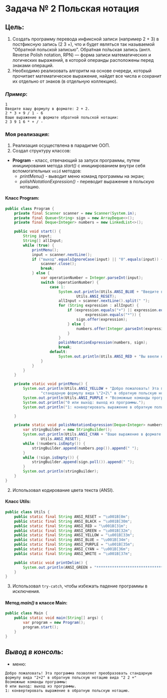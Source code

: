 # **Задача № 2 Польская нотация**

## **Цель**:
1. Создать программу перевода инфиксной записи (например 2 + 3) в постфиксную запись (2 3 +), что и будет являться так называемой "Обратной польской записью". Обра́тная по́льская запись (англ. Reverse Polish notation, RPN) — форма записи математических и логических выражений, в которой операнды расположены перед знаками операций.
2. Необходимо реализовать алгоритм на основе очереди, который прочитает математическое выражение, найдет все числа и сохранит их отдельно от знаков (в отдельную коллекцию).

### *Пример*:
``` Пример 1
1
Введите вашу формулу в формате: 2 + 2.
2 * 3 + 9 / 1 - 6
Ваше выражение в формате обратной польской нотации:
2 3 9 1 6 * + / - 
```

### **Моя реализация**:
1. Реализация осуществлена в парадигме ООП.
2. Создал структуру классов:

* **Program** - класс, отвечающий за запуск программы, путем инициирования метода *start()* с инициированием внутри себя
  вспомогательных ```void``` методов: 
  * *printMenu()* - выводит меню команд программы на экран;
  * *polishNotationExpression()* - переводит выражение в польскую нотацию.  

#### Класс **Program**:
``` java
public class Program {
    private final Scanner scanner = new Scanner(System.in);
    private final Queue<String> sign = new ArrayDeque<>();
    private final Deque<Integer> numbers = new LinkedList<>();

    public void start() {
        String input;
        String[] allInput;
        while (true) {
            printMenu();
            input = scanner.nextLine();
            if ("выход".equalsIgnoreCase(input) || "0".equals(input)) {
                scanner.close();
                break;
            } else {
                var operationNumber = Integer.parseInt(input);
                switch (operationNumber) {
                    case 1:
                        System.out.println(Utils.ANSI_BLUE + "Введите вашу формулу в формате: 2 + 2." +
                                Utils.ANSI_RESET);
                        allInput = scanner.nextLine().split(" ");
                        for (String expression : allInput) {
                            if (expression.equals("+") || expression.equals("-") || expression.equals("/") ||
                                    expression.equals("*")) {
                                sign.offer(expression);
                            } else {
                                numbers.offer(Integer.parseInt(expression));
                            }
                        }
                        polishNotationExpression(numbers, sign);
                        break;
                    default:
                        System.out.println(Utils.ANSI_RED + "Вы ввели неверный номер операции!" + Utils.ANSI_RESET);
                }
            }
        }
    }

    private static void printMenu() {
        System.out.println(Utils.ANSI_YELLOW + "Добро пожаловать! Эта программа позволяет преобразовать " +
                "стандарную формулу вида \"2+2\" в обратную польскую нотацию вида \"2 2 +\"" + Utils.ANSI_RESET);
        System.out.println(Utils.ANSI_PURPLE + "Возможные команды программы:" + Utils.ANSI_RESET);
        System.out.println("0 или выход: выход из программы.");
        System.out.println("1: конвертировать выражение в обратную польскую нотацию.");

    }

    private static void polishNotationExpression(Deque<Integer> numbers, Queue<String> sign) {
        var stringBuilder = new StringBuilder();
        System.out.println(Utils.ANSI_CYAN + "Ваше выражение в формате обратной польской нотации:" +
                Utils.ANSI_RESET);
        while (!numbers.isEmpty()) {
            stringBuilder.append(numbers.pop()).append(" ");
        }
        while (!sign.isEmpty()) {
            stringBuilder.append(sign.poll()).append(" ");
        }
        System.out.println(stringBuilder);
    }
}
```

2. Использовал кодирование цвета текста (ANSI).

#### Класс **Utils**:
``` java
public class Utils {
    public static final String ANSI_RESET = "\u001B[0m";
    public static final String ANSI_BLACK = "\u001B[30m";
    public static final String ANSI_RED = "\u001B[31m";
    public static final String ANSI_GREEN = "\u001B[32m";
    public static final String ANSI_YELLOW = "\u001B[33m";
    public static final String ANSI_BLUE = "\u001B[34m";
    public static final String ANSI_PURPLE = "\u001B[35m";
    public static final String ANSI_CYAN = "\u001B[36m";
    public static final String ANSI_WHITE = "\u001B[37m";

    public static void printDelim() {
        System.out.println(ANSI_GREEN + "*********************************************" + ANSI_RESET);
    }
}
```

3. Использовал ```try-catch```, чтобы избежать падение программы в исключения.

#### Метод *main()* в классе **Main**:
``` java
public class Main {
    public static void main(String[] args) {
        var program = new Program();
        program.start();
    }
}
```

## *Вывод в консоль*:

* меню:
``` 
Добро пожаловать! Эта программа позволяет преобразовать стандарную формулу вида "2+2" в обратную польскую нотацию вида "2 2 +"
Возможные команды программы:
0 или выход: выход из программы.
1: конвертировать выражение в обратную польскую нотацию.
```
